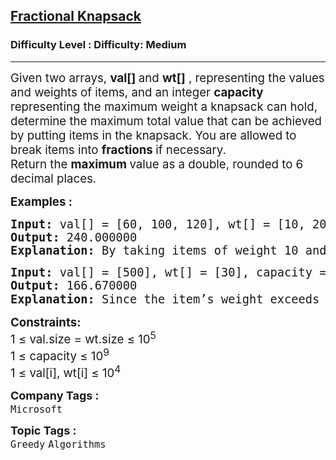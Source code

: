 <h2><a href="https://www.geeksforgeeks.org/problems/fractional-knapsack-1587115620/1">Fractional Knapsack</a></h2><h3>Difficulty Level : Difficulty: Medium</h3><hr><div class="problems_problem_content__Xm_eO" bis_skin_checked="1"><p><span style="font-size: 14pt;">Given two arrays, <strong>val[]&nbsp;</strong>and <strong>wt[]</strong> , representing the values and weights of items, and an integer <strong>capacity </strong>representing the maximum weight a knapsack can hold, determine the maximum total value that can be achieved by putting items in the knapsack. You are allowed to break items into <strong>fractions </strong>if necessary.</span><br><span style="font-family: -apple-system, BlinkMacSystemFont, 'Segoe UI', Roboto, Oxygen, Ubuntu, Cantarell, 'Open Sans', 'Helvetica Neue', sans-serif; font-size: 14pt;">Return the <strong>maximum </strong>value as a double, rounded to 6 decimal places.</span></p>
<p><span style="font-size: 14pt;"><strong>Examples :</strong></span></p>
<pre><span style="font-size: 14pt;"><strong>Input:</strong> val[] = [60, 100, 120], wt[] = [10, 20, 30], capacity = 50
<strong>Output: </strong>240.000000<strong>
Explanation: </strong>By taking items of weight 10 and 20 kg and 2/3 fraction of 30 kg. Hence total price will be 60+100+(2/3)(120) = 240
</span></pre>
<pre><span style="font-size: 14pt;"><strong>Input: </strong>val[] = [500], wt[] = [30], capacity = 10
<strong>Output: </strong>166.670000<strong>
Explanation: </strong>Since the item’s weight exceeds capacity, we take a fraction 10/30 <span class="katex"><span class="katex-mathml"><span style="font-family: -apple-system, BlinkMacSystemFont, 'Segoe UI', Roboto, Oxygen, Ubuntu, Cantarell, 'Open Sans', 'Helvetica Neue', sans-serif;">of it, yielding value 166.670000.</span></span></span></span></pre>
<p><span style="font-size: 14pt;"><strong>Constraints:</strong><br>1 ≤ val.size = wt.size ≤ 10<sup>5</sup><br>1 ≤ capacity ≤ 10<sup>9</sup><br>1 ≤ val[i], wt[i] ≤ 10<sup>4</sup></span></p></div><p><span style=font-size:18px><strong>Company Tags : </strong><br><code>Microsoft</code>&nbsp;<br><p><span style=font-size:18px><strong>Topic Tags : </strong><br><code>Greedy</code>&nbsp;<code>Algorithms</code>&nbsp;